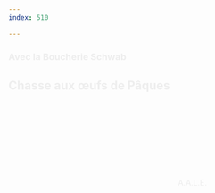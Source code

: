 ```yaml
---
index: 510

---
```

<section class="slide-bottom"> 
    <span class="background" style="background-image:url('assets/images/oeufs02.jpg')"></span>
    <!--.wrap = container (width: 90%) -->
    <div class="wrap">
    <div class="content-right" style="color:#eee">
        <h3 class="text-context">Avec la Boucherie Schwab</h3>
        <h1 class="text-data text-shadow">Chasse aux œufs de Pâques</h1>
        <figcaption><svg class="fa-camera"><use xlink:href="#fa-camera"></use></svg>&nbsp;A.A.L.E.</figcaption>
     </div>            
    </div>
   <!-- .end .wrap -->
</section>